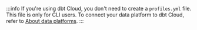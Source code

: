 :::info
If you're using dbt Cloud, you don't need to create a `profiles.yml` file. This file is only for CLI users. To connect your data platform to dbt Cloud, refer to [About data platforms](docs/cloud/connect-data-platform/about-connections). 
:::

